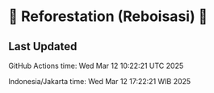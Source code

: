 
# 🌳 Reforestation (Reboisasi) 🌲

## Last Updated

GitHub Actions time: Wed Mar 12 10:22:21 UTC 2025

Indonesia/Jakarta time: Wed Mar 12 17:22:21 WIB 2025
